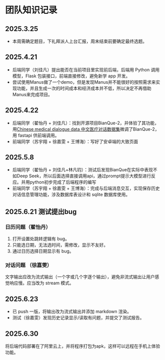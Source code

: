 # 团队知识记录 

## 2025.3.25 

- 本周需确定题目，下礼拜派人上台汇报，周末结束前要确定最终选题。 

## 2025.4.21

- 后端同学（刘佳凡）提出能否在当前项目里实现前后端，后端用 Python 调用模型，Flask 包装接口，前端直接修改，避免新学 app 开发。 
- 尝试使用Manus做了一个demo，但是发现Manus并不能很好的按照需求来实现功能，并且生成一次的时间成本和经济成本并不低，所以决定不再借助Manus来完成项目。

## 2025.4.22

- 后端同学（翟怡丹 + 刘佳凡）：找到开源项目BianQue-2，并体验了其功能，用[Chinese medical dialogue data 中文医疗对话数据集](https://github.com/Toyhom/Chinese-medical-dialogue-data)微调了BianQue-2，用 fastapi 供前端调用。 
- 前端同学（苏宇翔 + 徐嘉雯 + 王博海）：写好了安卓端的大致页面

## 2025.5.8

- 后端同学（翟怡丹 + 刘佳凡+林凡钧）：测试后发现BianQue在实际中表现不如Deep Seek，所以后面选择直接调用api，通过prompt提示大模型进行反应。并用python初步完成了后端程序的编写
- 前端同学（苏宇翔 + 徐嘉雯 + 王博海）：完成与后端消息交互，实现保存历史对话信息管理功能，涉及数据库表设计和 sqlite 数据库使用。

## 2025.6.21 测试提出bug

### 日历问题（翟怡丹）

1. 打开设置处跳转逻辑有 bug。 
2. 只能选日期，无法选时间，需修改，显示不友好。
3. 通过日历选择日期显示有 bug。

### 对话问题 （徐嘉雯）

文字输出应改为流式输出（一个字或几个字逐个输出），避免非流式输出让用户感觉响应慢。应当改为 stream 模式。

## 2025.6.23

- 已 push 一版，将输出改为流式输出并添加 markdown 渲染。 
- 测试（徐嘉雯）发现历史记录显示/读取有问题，并提交了测试报告。

## 2025.6.30

将后端代码部署在了阿里云上，并将程序打包为apk，这样可以远程在手机上体验功能。